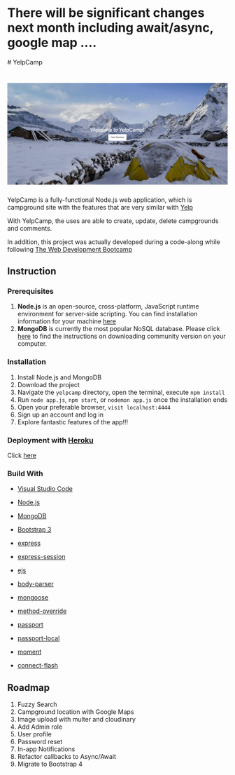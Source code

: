 <h1>There will be significant changes next month including await/async, google map ....</h1>
# YelpCamp

# ![homepage-screenshot](images/homepage-screenshot.png)

YelpCamp is a fully-functional Node.js web application, which is campground site with the features that are very similar with [Yelp](https://www.yelp.com/)

With YelpCamp, the uses are able to create, update, delete campgrounds and comments.

In addition, this project was actually developed during a code-along while following [The Web Development Bootcamp](https://www.udemy.com/course/the-web-developer-bootcamp/)

## Instruction

### Prerequisites

1. **Node.js** is an open-source, cross-platform, JavaScript runtime environment for server-side scripting. You can find installation information for your machine [here](https://nodejs.org/en/download/)
2. **MongoDB** is currently the most popular NoSQL database. Please click [here](https://docs.mongodb.com/manual/administration/install-community/) to find the instructions on downloading community version on your computer.

### Installation

1. Install Node.js and MongoDB
2. Download the project
3. Navigate the `yelpcamp` directory, open the terminal, execute `npm install`
4. Run `node app.js`, `npm start`, or `nodemon app.js` once the installation ends
5. Open your preferable browser, `visit localhost:4444`
6. Sign up an account and log in
7. Explore fantastic features of the app!!!

### Deployment with [Heroku](https://www.heroku.com/home)

Click [here](https://yelp-camp-cc.herokuapp.com/)

### Build With

-   [Visual Studio Code](https://code.visualstudio.com/)
-   [Node.js](https://nodejs.org/en/)
-   [MongoDB](https://www.mongodb.com/)
-   [Bootstrap 3](https://getbootstrap.com/docs/3.3/)

-   [express](https://www.npmjs.com/package/express)
-   [express-session](https://www.npmjs.com/package/express-session)
-   [ejs](https://www.npmjs.com/package/ejs)
-   [body-parser](https://www.npmjs.com/package/body-parser)
-   [mongoose](https://www.npmjs.com/package/mongoose)
-   [method-override](https://www.npmjs.com/package/method-override)
-   [passport](https://www.npmjs.com/package/passport)
-   [passport-local](https://www.npmjs.com/package/passport-local)
-   [moment](https://www.npmjs.com/package/moment)
-   [connect-flash](https://www.npmjs.com/package/connect-flash)

## Roadmap

1. Fuzzy Search
2. Campground location with Google Maps
3. Image upload with multer and cloudinary
4. Add Admin role
5. User profile
6. Password reset
7. In-app Notifications
8. Refactor callbacks to Async/Await
9. Migrate to Bootstrap 4
